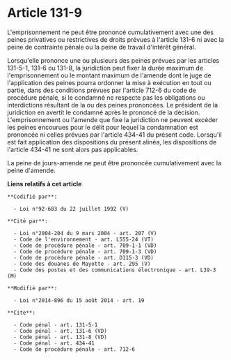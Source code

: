 # Article 131-9

L'emprisonnement ne peut être prononcé cumulativement avec une des peines privatives ou restrictives de droits prévues à
l'article 131-6 ni avec la peine de contrainte pénale ou la peine de travail d'intérêt général. 

Lorsqu'elle prononce une ou plusieurs des peines prévues par les articles 131-5-1, 131-6 ou 131-8, la juridiction peut fixer
la durée maximum de l'emprisonnement ou le montant maximum de l'amende dont le juge de l'application des peines pourra
ordonner la mise à exécution en tout ou partie, dans des conditions prévues par l'article 712-6 du code de procédure pénale,
si le condamné ne respecte pas les obligations ou interdictions résultant de la ou des peines prononcées. Le président de la
juridiction en avertit le condamné après le prononcé de la décision. L'emprisonnement ou l'amende que fixe la juridiction ne
peuvent excéder les peines encourues pour le délit pour lequel la condamnation est prononcée ni celles prévues par l'article
434-41 du présent code. Lorsqu'il est fait application des dispositions du présent alinéa, les dispositions de l'article
434-41 ne sont alors pas applicables. 

La peine de jours-amende ne peut être prononcée cumulativement avec la peine d'amende.

**Liens relatifs à cet article**

	**Codifié par**:

	  - Loi n°92-683 du 22 juillet 1992 (V)

	**Cité par**:

	  - Loi n°2004-204 du 9 mars 2004 - art. 207 (V)
	  - Code de l'environnement - art. L555-24 (VT)
	  - Code de procédure pénale - art. 709-1-1 (VD)
	  - Code de procédure pénale - art. 709-1-3 (VD)
	  - Code de procédure pénale - art. D115-3 (VD)
	  - Code des douanes de Mayotte - art. 295 (V)
	  - Code des postes et des communications électronique - art. L39-3 (M)

	**Modifié par**:

	  - Loi n°2014-896 du 15 août 2014 - art. 19

	**Cite**:

	  - Code pénal - art. 131-5-1
	  - Code pénal - art. 131-6 (VD)
	  - Code pénal - art. 131-8 (VD)
	  - Code pénal - art. 434-41
	  - Code de procédure pénale - art. 712-6
